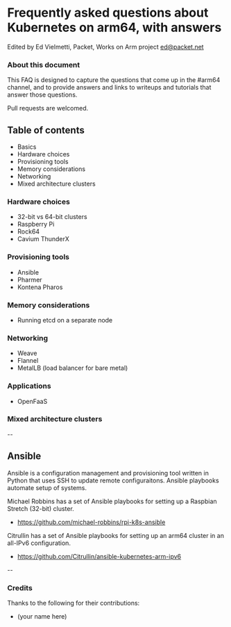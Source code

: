 # Frequently asked questions about Kubernetes on arm64, with answers

Edited by Ed Vielmetti, Packet, Works on Arm project ed@packet.net

### About this document

This FAQ is designed to capture the questions that come up in the #arm64
channel, and to provide answers and links to writeups and tutorials that 
answer those questions.

Pull requests are welcomed.

## Table of contents

* Basics
* Hardware choices
* Provisioning tools
* Memory considerations
* Networking
* Mixed architecture clusters

### Hardware choices

* 32-bit vs 64-bit clusters
* Raspberry Pi
* Rock64
* Cavium ThunderX

### Provisioning tools

* Ansible
* Pharmer
* Kontena Pharos

### Memory considerations

* Running etcd on a separate node

### Networking

* Weave
* Flannel
* MetalLB (load balancer for bare metal)

### Applications

* OpenFaaS

### Mixed architecture clusters

--

## Ansible

Ansible is a configuration management and provisioning tool written
in Python that uses SSH to update remote configuraitons. Ansible
playbooks automate setup of systems.

Michael Robbins has a set of Ansible playbooks for setting up a
Raspbian Stretch (32-bit) cluster.

* https://github.com/michael-robbins/rpi-k8s-ansible

Citrullin has a set of Ansible playbooks for setting up an arm64
cluster in an all-IPv6 configuration.

* https://github.com/Citrullin/ansible-kubernetes-arm-ipv6

--

### Credits

Thanks to the following for their contributions:

* (your name here)

